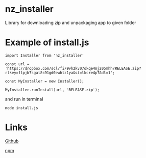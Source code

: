 # nz_installer

Library for downloading zip and unpackaging app to given folder

# Example of install.js

```
import Installer from 'nz_installer'

const url = 'https://dropbox.com/scl/fi/9vh2kv07okqe4mj205mhh/RELEASE.zip?rlkey=flpjb7sgat8s91gd0ewhtz1ya&st=lkcre4p7&dl=1';

const MyInstaller = new Installer();

MyInstaller.runInstall(url, 'RELEASE.zip');

```

and run in terminal

```
node install.js
```

# Links


[Github](https://github.com/ArtNazarov/nz_installer)

[npm](https://www.npmjs.com/package/nz_installer)



